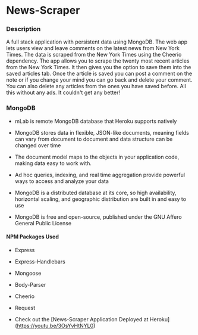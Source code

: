 # **News-Scraper**

### **Description**

A full stack application with persistent data using MongoDB. The web app lets users view and leave comments on the latest news from New York Times. The data is scraped from the New York Times using the Cheerio dependency. The app allows you to scrape the twenty most recent articles from the New York Times. It then gives you the option to save them into the saved articles tab. Once the article is saved you can post a comment on the note or if you change your mind you can go back and delete your comment. You can also delete any articles from the ones you have saved before. All this without any ads. It couldn't get any better!


### **MongoDB**

* mLab is remote MongoDB database that Heroku supports natively

* MongoDB stores data in flexible, JSON-like documents, meaning fields can vary from document to document and data structure can be changed over time

* The document model maps to the objects in your application code, making data easy to work with.

* Ad hoc queries, indexing, and real time aggregation provide powerful ways to access and analyze your data

* MongoDB is a distributed database at its core, so high availability, horizontal scaling, and geographic distribution are built in and easy to use

* MongoDB is free and open-source, published under the GNU Affero General Public License


#### NPM Packages Used

* Express
* Express-Handlebars
* Mongoose
* Body-Parser
* Cheerio
* Request

* Check out the [News-Scraper Application Deployed at Heroku] (https://youtu.be/3OsYvHtNYL0)


